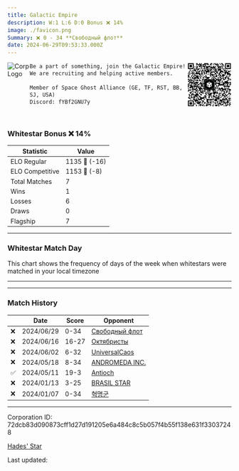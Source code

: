 ```yaml
---
title: ​Galactic Empire
description: W:1 L:6 D:0 Bonus ❌ 14%
image: ./favicon.png
Summary: ❌ 0 - 34 **Свободный флот**
date: 2024-06-29T09:53:33.000Z
---
```

<head>
<link rel="icon" type="image/x-icon" href="./favicon.ico">
</head>
<img align="left" width="50" height="50" src="./favicon.ico" alt="Corp Logo"><img align="right" width="100" height="100" src="./qr.png" alt="QR Code">

```
Be a part of something, join the Galactic Empire!
We are recruiting and helping active members.

Member of Space Ghost Alliance (GE, TF, RST, BB, SJ, USA)
Discord: fYBf2GNU7y
```
<br>

### Whitestar Bonus ❌ 14%

| Statistic | Value |
| --- | --- |
| ELO Regular | 1135 🔻  (-16)|
| ELO Competitive | 1153 🔻  (-8)|
| Total Matches | 7 |
| Wins | 1 |
| Losses | 6 |
| Draws | 0 |
| Flagship | 7 |

---

### Whitestar Match Day

This chart shows the frequency of days of the week when whitestars were matched in your local timezone

<!-- Load Chart.js from jsDelivr CDN -->
<script src="https://cdn.jsdelivr.net/npm/chart.js@4.0.1"></script>

<!-- Create a canvas element where the chart will be rendered -->
<canvas id="myChart" width="400" height="200"></canvas>

<!-- JavaScript code to render the bar chart -->
<script>
    document.addEventListener("DOMContentLoaded", function() {
        // Ensure scanTime is an array; if empty, handle accordingly
        let timestamps = [1719222813,1718108048,1716864960,1715602123,1714990700,1704676135,1704208829];

        const fontColor = 'rgba(64, 128, 160, 1)';

        // Function to convert Unix timestamps to day of the week (0=Sunday, 6=Saturday)
        function getDayOfWeek(timestamp) {
            return new Date(timestamp * 1000).getDay();
        }

        // Initialize an array to count occurrences for each day of the week
        let dayCounts = [0, 0, 0, 0, 0, 0, 0];

        // Populate the dayCounts array based on the scanTime data
        timestamps.forEach(ts => {
            let dayOfWeek = getDayOfWeek(ts);
            dayCounts[dayOfWeek]++;
        });

        // Chart.js configuration for the bar chart
        const data = {
            labels: ['Sunday', 'Monday', 'Tuesday', 'Wednesday', 'Thursday', 'Friday', 'Saturday'],
            datasets: [{
                data: dayCounts,
                backgroundColor: [
                    'rgba(0, 191, 255, 0.2)',   // Deep Sky Blue (Sunday)
                    'rgba(135, 206, 250, 0.2)', // Light Sky Blue (Monday)
                    'rgba(173, 216, 230, 0.2)', // Light Blue (Tuesday)
                    'rgba(214, 236, 243, 0.2)', // Custom light blue (Wednesday)
                    'rgba(173, 216, 230, 0.2)', // Light Blue (Thursday)
                    'rgba(135, 206, 250, 0.2)', // Light Sky Blue (Friday)
                    'rgba(0, 191, 255, 0.2)'    // Deep Sky Blue (Saturday)
                ],
                borderColor: [
                    'rgba(0, 191, 255, 1)',
                    'rgba(135, 206, 250, 1)',
                    'rgba(173, 216, 230, 1)',
                    'rgba(214, 236, 243, 1)',
                    'rgba(173, 216, 230, 1)',
                    'rgba(135, 206, 250, 1)',
                    'rgba(0, 191, 255, 1)'
                ],
                borderWidth: 1,
                minBarLength: 5
            }]
        };

        const config = {
            type: 'bar',
            data: data,
            options: {
                scales: {
                    y: {
                        beginAtZero: true,
                        ticks: {
                            stepSize: 1,
                            color: fontColor
                        },
                        grid: {
                            color: 'rgba(255, 255, 255, 0.2)'
                        }
                    },
                    x: {
                        ticks: {
                            color: fontColor
                        },
                        grid: {
                            display: false 
                        }
                    }
                },
                plugins: {
                    legend: {
                        display: false
                    }
                }
            }
        };

        // Render the chart
        const ctx = document.getElementById('myChart').getContext('2d');
        const myChart = new Chart(ctx, config);
    });
</script>
    
---

---
### Match History

|  | Date | Score | Opponent |
| --- | --- | --- | --- |
| ❌ | 2024/06/29 | 0-34 | [Свободный флот](https://ws.tsl.rocks/corp/48fb866b3a51175a06336d9caa1bcace6d2bfb94b0a93974c8be3f54050fc0c6/) |
| ❌ | 2024/06/16 | 16-27 | [Октябристы](https://ws.tsl.rocks/corp/04bc2e393574e6987401e2851108ad114745016e9bec7b70cb49fc31d1981496/) |
| ❌ | 2024/06/02 | 6-32 | [UniversalCaos](https://ws.tsl.rocks/corp/e26f359b5b99ee70af7b959d528d32687bd940743bc55ae900138469c3fc6d78/) |
| ❌ | 2024/05/18 | 8-34 | [ANDROMEDA INC\.](https://ws.tsl.rocks/corp/9d122968f1050c65cf6c741d5f018d932b3fdff8fc0a48144a4376b9fa18677b/) |
| ✅ | 2024/05/11 | 19-3 | [Antioch](https://ws.tsl.rocks/corp/6cf52926568f845a630c3fba8370e8afa3a75d315af0f6d0bd891085e6e4425f/) |
| ❌ | 2024/01/13 | 3-25 | [BRASIL STAR](https://ws.tsl.rocks/corp/94fc4639f17e4503a11d4ac3878f3203bca3f21baebf285433ff39ad37f0fff2/) |
| ❌ | 2024/01/07 | 0-34 | [혁명군](https://ws.tsl.rocks/corp/712800536cbb3ef3357a2480d86cf971596950ac499e699bb3d99f94d1c65f5f/) |

---
Corporation ID: 72dcb83d090873cff1d27d191205e6a484c8c5b057f4b55f138e631f33037248

[Hades' Star](https://www.hadesstar.com)
<script src="/assets/localtime.js"></script>
<div>
  Last updated: <span class="last-updated-date" data-unix-time="1719654813"></span>
</div>